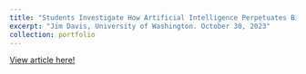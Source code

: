 ```yaml
---
title: "Students Investigate How Artificial Intelligence Perpetuates Biases"
excerpt: "Jim Davis, University of Washington. October 30, 2023"
collection: portfolio
---
```


<a href = "https://ischool.uw.edu/news/2023/10/students-investigate-how-artificial-intelligence-perpetuates-biases?fbclid=IwAR2nyV0_RiuBVnutpGhnZucRD6e837bVYqHUDzKWWB4iV8KHhj6ltDHDF4A">View article here!</a>
